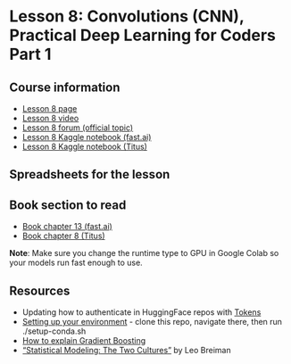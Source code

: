 # Lesson 8: Convolutions (CNN), Practical Deep Learning for Coders Part 1

## Course information
- [Lesson 8 page](https://course.fast.ai/Lessons/lesson8.html)
- [Lesson 8 video](https://youtu.be/htiNBPxcXgo)
- [Lesson 8 forum (official topic)](https://forums.fast.ai/t/lesson-8-official-topic/97159)
- [Lesson 8 Kaggle notebook (fast.ai)](https://www.kaggle.com/code/jhoward/collaborative-filtering-deep-dive/notebook)
- [Lesson 8 Kaggle notebook (Titus)](../lesson-7-collaborative-filtering/collaborative-filtering-deep-dive.ipynb)

## Spreadsheets for the lesson

## Book section to read
- [Book chapter 13 (fast.ai)](https://colab.research.google.com/github/fastai/fastbook/blob/master/13_convolutions.ipynb)
- [Book chapter 8 (Titus)](13_convolutions.ipynb)

**Note**: Make sure you change the runtime type to GPU in Google Colab so your models run fast enough to use. 

## Resources
- Updating how to authenticate in HuggingFace repos with [Tokens](https://huggingface.co/blog/password-git-deprecation)
- [Setting up your environment](https://github.com/fastai/fastsetup) - clone this repo, navigate there, then run ./setup-conda.sh
- [How to explain Gradient Boosting](https://explained.ai/gradient-boosting/)
- [“Statistical Modeling: The Two Cultures”](https://www.semanticscholar.org/paper/Statistical-modeling%3A-The-two-cultures-Breiman/e5df6bc6da5653ad98e754b08f63326c2e52b372) by Leo Breiman
